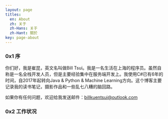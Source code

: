```yaml
---
layout: page
titles:
  en: About
  zh: 关于
  zh-Hans: 关于
  zh-Hant: 關於
key: page-about
---
```


### 0x1 序
你们好，我是崔昆，英文名叫做Bill Tsui。我是一名生活在上海的程序员。虽然自称是一名全栈开发人员，但是主要经验集中在服务端开发上。我使用C#已有6年的时间，自2017年起转向Java & Python & Machine Learning方向。这个博客主要记录我的读书笔记，摄影作品和一些乱七八糟的脑回路。

如果你有任何问题，欢迎给我发送邮件：<a href="mailto:billkuentsui@outlook.com">billkuentsui@outlook.com</a>

### 0x2 工作状况



